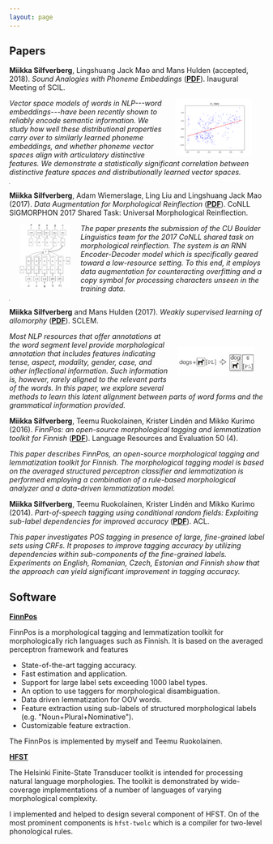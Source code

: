 ```yaml
---
layout: page
---
```


## Papers

**Miikka Silfverberg**, Lingshuang Jack Mao and Mans Hulden (accepted, 2018).
_Sound Analogies with Phoneme Embeddings_ ([**PDF**](assets/analogies.pdf)).
Inaugural Meeting of SCIL.

<img src="assets/foo.FI.RNN.png" alt="Photo" hspace="25" width="30%" align="right"/> _Vector space models of words in NLP---word embeddings---have been
recently shown to reliably encode semantic information. We study how
well these distributional properties carry over to similarly learned
phoneme embeddings, and whether phoneme vector spaces align with
articulatory distinctive features. We demonstrate a statistically
significant correlation between distinctive feature spaces and
distributionally learned vector spaces._

<hr width="0"/>

**Miikka Silfverberg**, Adam Wiemerslage, Ling Liu and Lingshuang Jack Mao (2017). _Data Augmentation for Morphological Reinflection_ ([**PDF**](assets/reinflection.pdf)). CoNLL SIGMORPHON 2017 Shared Task: Universal Morphological Reinflection.

<img src="assets/encdec.png" alt="Photo" hspace="20" width="20%" align="left"/> _The paper presents the submission of the CU Boulder Linguistics team
for the 2017 CoNLL shared task on morphological reinflection. The
system is an RNN Encoder-Decoder model which is specifically geared
toward a low-resource setting. To this end, it employs data
augmentation for counteracting overfitting and a copy symbol for
processing characters unseen in the training data._

<hr width="0"/>

**Miikka Silfverberg** and Mans Hulden (2017). _Weakly supervised
learning of allomorphy_ ([**PDF**](assets/allomorphy.pdf)). SCLEM.

<img src="assets/dogs.png" alt="Photo" hspace="20" vspace="30" width="30%" align="right"/> _Most NLP resources that offer annotations at the word segment level
provide morphological annotation that includes features indicating
tense, aspect, modality, gender, case, and other inflectional
information.  Such information is, however, rarely aligned to the
relevant parts of the words. In this paper, we explore several methods
to learn this latent alignment between parts of word forms and the
grammatical information provided._

**Miikka Silfverberg**, Teemu Ruokolainen, Krister Lindén and Mikko Kurimo (2016). _FinnPos: an open-source morphological tagging and lemmatization toolkit for Finnish_ ([**PDF**](assets/finnpos.pdf)). Language Resources and Evaluation 50 (4).

_This paper describes FinnPos, an open-source morphological tagging
and lemmatization toolkit for Finnish. The morphological tagging model
is based on the averaged structured perceptron classifier and
lemmatization is performed employing a combination of a rule-based
morphological analyzer and a data-driven lemmatization
model._

**Miikka Silfverberg**, Teemu Ruokolainen, Krister Lindén and Mikko Kurimo (2014). _Part-of-speech tagging using conditional random fields: Exploiting sub-label dependencies for improved accuracy_ ([**PDF**](assets/sublabel.pdf)). ACL.

_This paper investigates POS tagging in presence of large,
fine-grained label sets using CRFs. It proposes to improve tagging
accuracy by utilizing dependencies within sub-components of the
fine-grained labels.  Experiments on English, Romanian, Czech,
Estonian and Finnish show that the approach can yield significant
improvement in tagging accuracy._

## Software

[**FinnPos**](https://github.com/mpsilfve/FinnPos)

FinnPos is a morphological tagging and lemmatization toolkit for morphologically rich languages such as Finnish. It is based on the averaged perceptron framework and features

* State-of-the-art tagging accuracy.
* Fast estimation and application.
* Support for large label sets exceeding 1000 label types.
* An option to use taggers for morphological disambiguation.
* Data driven lemmatization for OOV words.
* Feature extraction using sub-labels of structured morphological labels (e.g. "Noun+Plural+Nominative").
* Customizable feature extraction.

The FinnPos is implemented by myself and Teemu Ruokolainen.

[**HFST**](http://hfst.github.io/)

The Helsinki Finite-State Transducer toolkit is intended for
processing natural language morphologies. The toolkit is demonstrated
by wide-coverage implementations of a number of languages of varying
morphological complexity.

I implemented and helped to design several component of HFST. On of
the most prominent components is `hfst-twolc` which is a compiler
for two-level phonological rules.